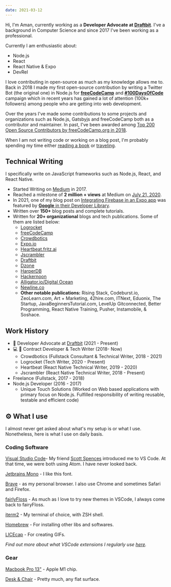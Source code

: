 ```yaml
---
date: 2021-03-12
---
```


Hi, I'm Aman, currently working as a **Developer Advocate at [Draftbit](https://draftbit.com/)**. I've a background in Computer Science and since 2017 I've been working as a professional.

Currently I am enthusiastic about:

- Node.js
- React
- React Native & Expo
- DevRel

I love contributing in open-source as much as my knowledge allows me to. Back in 2018 I made my first open-source contribution by writing a Twitter Bot (the original one) in Node.js for [**freeCodeCamp**](https://github.com/freeCodeCamp/100DaysOfCode-twitter-bot) and [**#100DaysOfCode**](https://twitter.com/_100Daysofcode) campaign which in recent years has gained a lot of attention (100k+ followers) among people who are getting into web development.

Over the years I've made some contributions to some projects and organizations such as Node.js, Gatsbyjs and freeCodeCamp both as a contributor and maintainer. In past, I've been awarded among [Top 200 Open Source Contributors by freeCodeCamp.org in 2018](https://www.freecodecamp.org/news/announcing-our-freecodecamp-2018-top-contributor-award-winners-861da08a77e1/).

When I am not writing code or working on a blog post, I'm probably spending my time either [reading a book](https://www.goodreads.com/author/show/17657541.Aman_Mittal) or [traveling](https://www.instagram.com/amanhimselfcodes/).

## Technical Writing

I specifically write on JavaScript frameworks such as Node.js, React, and React Native.

- Started Writing on [Medium](https://medium.com/@amanhimself) in 2017.
- Reached a milestone of **2 million + views** at Medium on [July 21, 2020](https://twitter.com/amanhimself/status/1285554115464982528).
- In 2021, one of my blog post on [Integrating Firebase in an Expo app](https://amanhimself.dev/blog/firebase-authentication-with-expo/) was featured by [**Google** in their Developer Library](https://devlibrary.withgoogle.com/authors/amanhimself).
- Written over **150+** blog posts and complete tutorials.
- Written for **20+ organizational** blogs and tech publications. Some of them are listed below:
  - [Logrocket](https://blog.logrocket.com/author/amanmittal/)
  - [freeCodeCamp](https://www.freecodecamp.org/news/author/amanhimself/)
  - [Crowdbotics](https://blog.crowdbotics.com/author/amanhimself/)
  - [Expo.io](https://blog.expo.io/@amanhimself)
  - [Heartbeat.fritz.ai](https://heartbeat.fritz.ai/@amanhimself)
  - [Jscrambler](https://blog.jscrambler.com/author/aman-mittal)
  - [Draftbit](https://community.draftbit.com/u/amanhimself/activity/topics)
  - [Dzone](https://dzone.com/users/4503532/amanhimself.html)
  - [HarperDB](https://harperdb.io/product/featured-projects/rest-api-with-node-js/?utm_source=amanmittal)
  - [Hackernoon](https://hackernoon.com/u/amanhimself)
  - [Alligator.io/Digital Ocean](https://www.digitalocean.com/community/tutorials/react-geolocation-react-native)
  - [Newline.co](https://www.newline.co/@amandeepmittal/how-to-build-react-native-apps-with-graphql-and-apollo--d74eb12e)
  - **Other notable publications:** Rising Stack, Codeburst.io, ZeoLearn.com, Art + Marketing, 42hire.com, ITNext, Eduonix, The Startup, JavaBeginnersTutorial.com, LevelUp Gitconnected, Better Programming, React Native Training, Pusher, Instamobile, & Soshace.

## Work History

- 🥑 Developer Advocate at [Draftbit](https://draftbit.com/) (2021 - Present)
- 💻 📝 Contract Developer & Tech Writer (2018- Now)
  - Crowdbotics (Fullstack Consultant & Technical Writer, 2018 - 2021)
  - Logrocket (Tech Writer, 2020 - Present)
  - Heartbeat (React Native Technical Writer, 2019 - 2020)
  - Jscrambler (React Native Technical Writer, 2018 - Present)
- Freelance (Fullstack, 2017 - 2018)
- Node.js Developer (2016 - 2017)
  - Unique Touch Solutions (Worked on Web based applications with primary focus on Node.js. Fulfilled responsibility of writing reusable, testable and efficient code)

## ⚙️ What I use

I almost never get asked about what's my setup is or what I use. Nonetheless, here is what I use on daily basis.

### Coding Software

[Visual Studio Code](https://code.visualstudio.com/)- My friend [Scott Spences](https://twitter.com/spences10) introduced me to VS Code. At that time, we were both using Atom. I have never looked back.

[Jetbrains Mono](https://www.jetbrains.com/lp/mono/) - I like this font.

[Brave](https://brave.com/) - as my personal browser. I also use Chrome and sometimes Safari and Firefox.

[fairlyFloss](https://marketplace.visualstudio.com/items?itemName=nopjmp.fairyfloss) - As much as I love to try new themes in VSCode, I always come back to fairyFloss.

[iterm2](https://iterm2.com/) - My terminal of choice, with ZSH shell.

[Homebrew](https://cheatsheets.xyz/homebrew/) - For installing other libs and softwares.

[LICEcap](https://www.cockos.com/licecap/) - For creating GIFs.

_Find out more about what VSCode extensions I regularly use [here](https://amanhimself.dev/blog/setup-macbook-m1/)._

### Gear

[Macbook Pro 13"](https://www.apple.com/in/shop/buy-mac/macbook-pro) - Apple M1 chip.

[Desk & Chair]() - Pretty much, any flat surface.
